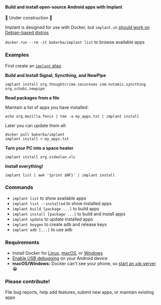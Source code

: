#### Build and install open-source Android apps with Implant

:construction: Under construction :construction:

Implant is designed for use with Docker, but `implant.sh` [*should* work on Debian-based distros](https://github.com/abaker/implant/wiki/Use-implant-without-Docker)

`docker run --rm -it bakerba/implant list` to browse available apps

### Examples

First create an [`implant` alias](https://github.com/abaker/implant/wiki/Create-an-implant-alias)

**Build and Install Signal, Syncthing, and NewPipe**
```
implant install org.thoughtcrime.securesms com.nutomic.syncthing org.schabi.newpipe
```
**Read packages from a file**

Maintain a list of apps you have installed:
```
echo org.mozilla.fenix | tee -a my_apps.txt | implant install
```
Later you can update them all:
```
docker pull bakerba/implant
implant install < my_apps.txt
```
**Turn your PC into a space heater**
```
implant install org.videolan.vlc
```
**Install everything!**
```
implant list | awk '{print $NF}' | implant install
```
### Commands

* `implant list` to show available apps
* `implant list --installed` to show installed apps
* `implant build [package ...]` to build apps
* `implant install [package ...]` to build and install apps
* `implant update` to update installed apps
* `implant keygen` to create adb and release keys
* `implant adb [...]` to use adb

### Requirements

* Install Docker for [Linux](https://docs.docker.com/v17.12/install/#server), [macOS](https://docs.docker.com/docker-for-mac/install/), or [Windows](https://docs.docker.com/docker-for-windows/install/)
* [Enable USB debugging](https://developer.android.com/studio/debug/dev-options) on your Android device
* **macOS/Windows:** Docker can't see your phone, so [start an `adb` server](https://github.com/abaker/implant/wiki/Start-an-adb-server) :sob:

### Please contribute!

File bug reports, help add features, submit new apps, or maintain existing apps
